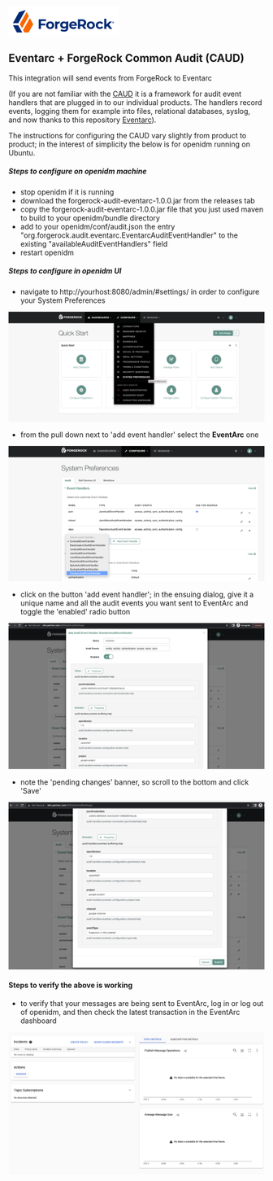![image alt text](./images/logo.png)

## Eventarc + ForgeRock Common Audit (CAUD)

This integration will send events from ForgeRock to Eventarc

(If you are not familiar with the [CAUD](https://www.forgerock.com/platform/common-services/common-audit) it is a framework for audit event handlers that are plugged in to our individual products. The handlers record events, logging them for example into files, relational databases, syslog, and now thanks to this repository  [Eventarc](https://cloud.google.com/eventarc/docs)).

The instructions for configuring the CAUD vary slightly from product to product; in the interest of simplicity the below is for openidm running on Ubuntu. 

##### Steps to configure on openidm machine
- stop openidm if it is running
- download the forgerock-audit-eventarc-1.0.0.jar from the releases tab 
- copy the forgerock-audit-eventarc-1.0.0.jar file that you just used maven to build to your openidm/bundle directory
- add to your openidm/conf/audit.json the entry "org.forgerock.audit.eventarc.EventarcAuditEventHandler" to the existing "availableAuditEventHandlers" field
- restart openidm

##### Steps to configure in openidm UI
- navigate to http://yourhost:8080/admin/#settings/ in order to configure your System Preferences

![image alt text](./images/1.png)

- from the pull down next to 'add event handler' select the **EventArc** one

![image alt text](./images/2.png)

- click on the button 'add event handler'; in the ensuing dialog, give it a unique name and all the audit events you want sent to EventArc and toggle the 'enabled' radio button

![image alt text](./images/3.png)

- note the 'pending changes' banner, so scroll to the bottom and click 'Save'

![image alt text](./images/4.png)


#### Steps to verify the above is working
- to verify that your messages are being sent to EventArc, log in or log out of openidm, and then check the latest transaction in the EventArc dashboard

![image alt text](./images/5.png)